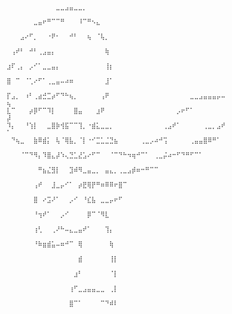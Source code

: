 ⠀⠀⠀⠀⠀⠀⠀⠀⠀⠀⠀⣀⣀⣠⣤⣀⣀⡀⠀⠀⠀⠀⠀⠀⠀⠀⠀⠀⠀⠀⠀⠀⠀⠀⠀⠀⠀⠀⠀⠀⠀⠀⠀⠀⠀⠀⠀⠀⠀⠀
⠀⠀⠀⠀⠀⠀⣀⣤⠖⠛⠉⠉⠛⠀⠀⠀⠸⠉⠛⠢⣄⠀⠀⠀⠀⠀⠀⠀⠀⠀⠀⠀⠀⠀⠀⠀⠀⠀⠀⠀⠀⠀⠀⠀⠀⠀⠀⠀⠀⠀
⠀⠀⠀⣠⠔⠋⡀⠀⠀⠐⠟⠂⠀⠀⠚⠃⠀⠀⢦⠀⠈⢧⡀⠀⠀⠀⠀⠀⠀⠀⠀⠀⠀⠀⠀⠀⠀⠀⠀⠀⠀⠀⠀⠀⠀⠀⠀⠀⠀⠀
⠀⢠⠞⠃⠀⠚⠃⢀⣠⣤⡄⠀⠀⠀⠀⠀⠀⠀⠀⠀⠀⠀⢷⠀⠀⠀⠀⠀⠀⠀⠀⠀⠀⠀⠀⠀⠀⠀⠀⠀⠀⠀⠀⠀⠀⠀⠀⠀⠀⠀
⣰⠏⢀⡄⠀⡠⠊⠁⣀⣀⣤⡄⠀⠀⠀⠀⠀⠀⠀⠀⠀⠀⢸⡆⠀⠀⠀⠀⠀⠀⠀⠀⠀⠀⠀⠀⠀⠀⠀⠀⠀⠀⠀⠀⠀⠀⠀⠀⠀⠀
⣿⠀⠉⠀⠈⢁⠔⠋⠁⢀⣀⣤⠤⠴⠶⠀⠀⠀⠀⠀⠀⠀⣸⠁⠀⠀⠀⠀⠀⠀⠀⠀⠀⠀⠀⠀⠀⠀⠀⠀⠀⠀⠀⠀⠀⠀⠀⠀⠀⠀
⡏⣠⡀⠀⠰⠃⢀⣴⣚⣉⡴⠋⠙⠓⢦⡀⠀⠀⠀⠀⠀⢠⠟⠀⠀⠀⠀⠀⠀⠀⠀⠀⠀⠀⠀⠀⠀⠀⠀⠀⠀⣀⣀⣠⣤⣤⣤⡤⠤⢦
⣇⠉⠀⠀⠀⡴⡿⠋⠉⠹⡇⠀⠀⠀⠀⣿⣤⠀⠀⠀⣰⠟⠀⠀⠀⠀⠀⠀⠀⠀⠀⠀⠀⠀⠀⠀⠀⠀⡠⠖⠋⠁⠀⠀⠀⠀⠀⠀⠀⡼
⠹⡄⠀⠀⠘⢱⡇⠀⠀⣀⣿⡷⢺⣯⠉⠉⢹⡀⠐⣾⣅⣀⣀⡀⠀⠀⠀⠀⠀⠀⠀⠀⠀⠀⠀⢀⣠⠞⠁⠀⠀⠀⠀⠀⢀⣀⡀⣠⠞⠁
⠀⠙⢦⣀⠀⠀⣷⠿⣾⡅⠀⢧⠈⢿⣧⡀⠈⡇⠐⠊⣉⣁⣈⣙⣦⠀⠀⠀⠀⠀⢀⣀⡠⠴⠚⢩⠀⠀⠀⠀⠀⢀⣤⣤⣿⠿⠛⠁⠀⠀
⠀⠀⠀⠈⠉⠙⠻⡄⠹⣿⣄⡼⠱⢄⣙⣁⣜⣡⠔⠋⠉⠀⠀⠈⠉⠙⠓⠲⢶⠚⠉⠁⠀⢀⣀⡬⠴⠒⠋⠙⠛⠋⠉⠁⠀⠀⠀⠀⠀⠀
⠀⠀⠀⠀⠀⠀⠀⠛⣦⣌⣻⡇⠀⠀⣹⠾⠻⣀⣤⣀⡀⠀⣤⣄⡀⢀⣀⣠⡾⠶⠒⠛⠉⠉⠀⠀⠀⠀⠀⠀⠀⠀⠀⠀⠀⠀⠀⠀⠀⠀
⠀⠀⠀⠀⠀⠀⢠⠞⠀⠀⣸⣀⡤⠊⠁⠀⡴⣟⢿⡟⠛⠶⠿⠿⠖⣿⠉⠀⠀⠀⠀⠀⠀⠀⠀⠀⠀⠀⠀⠀⠀⠀⠀⠀⠀⠀⠀⠀⠀⠀
⠀⠀⠀⠀⠀⠀⣿⠀⠔⣩⠜⠁⠀⠀⡠⠊⠀⠘⣎⣧⠀⣀⣀⡤⠖⠋⠀⠀⠀⠀⠀⠀⠀⠀⠀⠀⠀⠀⠀⠀⠀⠀⠀⠀⠀⠀⠀⠀⠀⠀
⠀⠀⠀⠀⠀⠀⠘⢲⠞⠁⠀⠀⡠⠊⠀⠀⠀⠀⡿⠉⠈⠻⣇⠀⠀⠀⠀⠀⠀⠀⠀⠀⠀⠀⠀⠀⠀⠀⠀⠀⠀⠀⠀⠀⠀⠀⠀⠀⠀⠀
⠀⠀⠀⠀⠀⠀⢰⢃⠀⠀⢀⠜⠓⠤⣄⣀⣤⠞⠁⠀⠀⠀⢹⡄⠀⠀⠀⠀⠀⠀⠀⠀⠀⠀⠀⠀⠀⠀⠀⠀⠀⠀⠀⠀⠀⠀⠀⠀⠀⠀
⠀⠀⠀⠀⠀⠀⠘⠷⣶⣾⣥⠤⠶⠚⠉⠀⢿⠀⠀⠀⠀⠀⠀⢷⠀⠀⠀⠀⠀⠀⠀⠀⠀⠀⠀⠀⠀⠀⠀⠀⠀⠀⠀⠀⠀⠀⠀⠀⠀⠀
⠀⠀⠀⠀⠀⠀⠀⠀⠀⠀⠀⠀⠀⠀⠀⠀⣾⠀⠀⠀⠀⠀⠀⢸⡇⠀⠀⠀⠀⠀⠀⠀⠀⠀⠀⠀⠀⠀⠀⠀⠀⠀⠀⠀⠀⠀⠀⠀⠀⠀
⠀⠀⠀⠀⠀⠀⠀⠀⠀⠀⠀⠀⠀⠀⠀⣰⠃⠀⠀⠀⠀⠀⠀⠈⡇⠀⠀⠀⠀⠀⠀⠀⠀⠀⠀⠀⠀⠀⠀⠀⠀⠀⠀⠀⠀⠀⠀⠀⠀⠀
⠀⠀⠀⠀⠀⠀⠀⠀⠀⠀⠀⠀⠀⠀⢰⠋⣀⣠⣤⣤⣀⣀⠀⢀⡇⠀⠀⠀⠀⠀⠀⠀⠀⠀⠀⠀⠀⠀⠀⠀⠀⠀⠀⠀⠀⠀⠀⠀⠀⠀
⠀⠀⠀⠀⠀⠀⠀⠀⠀⠀⠀⠀⠀⠀⣿⠉⠁⠀⠀⠀⠀⠉⠙⠾⠇⠀⠀⠀⠀⠀⠀⠀⠀⠀⠀⠀⠀⠀⠀⠀⠀⠀⠀⠀⠀⠀⠀⠀⠀⠀
